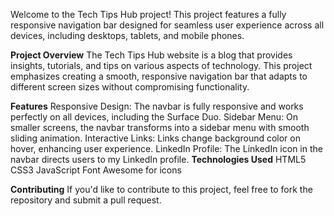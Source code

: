 Welcome to the Tech Tips Hub project! This project features a fully responsive navigation bar designed for seamless user experience across all devices, including desktops, tablets, and mobile phones.

**Project Overview**
The Tech Tips Hub website is a blog that provides insights, tutorials, and tips on various aspects of technology. This project emphasizes creating a smooth, responsive navigation bar that adapts to different screen sizes without compromising functionality.

**Features**
Responsive Design: The navbar is fully responsive and works perfectly on all devices, including the Surface Duo.
Sidebar Menu: On smaller screens, the navbar transforms into a sidebar menu with smooth sliding animation.
Interactive Links: Links change background color on hover, enhancing user experience.
LinkedIn Profile: The LinkedIn icon in the navbar directs users to my LinkedIn profile.
**Technologies Used**
HTML5
CSS3
JavaScript
Font Awesome for icons
 
**Contributing**
If you'd like to contribute to this project, feel free to fork the repository and submit a pull request.

 
